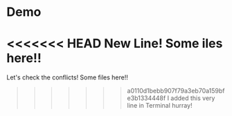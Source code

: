 # Demo
<<<<<<< HEAD
New Line!
Some iles here!!
=======
Let's check the conflicts!
Some files here!!
>>>>>>> a0110d1bebb907f79a3eb70a159bfe3b1334448f
I added this very line in Terminal hurray!

